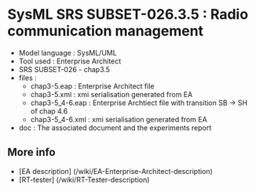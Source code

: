 # SysML SRS SUBSET-026.3.5 : Radio communication management

* Model language : SysML/UML 
* Tool used : Enterprise Architect
* SRS SUBSET-026 - chap3.5
* files : 
  * chap3-5.eap : Enterprise Architect file
  * chap3-5.xml : xmi serialisation generated from EA
  * chap3-5_4-6.eap : Enterprise Archtiect file with transition SB -> SH of
  chap 4.6
  * chap3-5_4-6.xml : xmi serialisation generated from EA
* doc : The associated document and the experiments report

## More info
* [EA description] (/wiki/EA-Enterprise-Architect-description)
* [RT-tester] (/wiki/RT-Tester-description)
